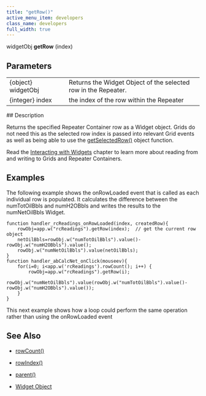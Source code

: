 ```yaml
---
title: "getRow()"
active_menu_item: developers
class_name: developers
full_width: true
---
```



widgetObj **getRow** (index)

## Parameters

<table>
<tr>
<td width="169">
{object} widgetObj

</td>
<td width="17">
</td>
<td width="694">
Returns the Widget Object of the selected row in the Repeater.

</td>
</tr>
<tr>
<td width="169">
{integer} index

</td>
<td width="17">
</td>
<td width="694">
the index of the row within the Repeater

</td>
</tr>
</table>
## Description

Returns the specified Repeater Container row as a Widget object. Grids do not need this as the selected row index is passed into relevant Grid events as well as being able to use the [getSelectedRow()](/developers/user-guide/scripting-apis/client-api/widget-object-functions/repeater-grid/getselectedrow) object function.

Read the [Interacting with Widgets](/developers/user-guide/scripting-apis/client-scripting-overview/scripting-with-javascript/widget-reading-writing/) chapter to learn more about reading from and writing to Grids and Repeater Containers.

## Examples

The following example shows the onRowLoaded event that is called as each individual row is populated. It calculates the difference between the numTotOilBbls and numH2OBbls and writes the results to the numNetOilBbls Widget.

    function handler_rcReadings_onRowLoaded(index, createdRow){
        rowObj=app.w("rcReadings").getRow(index);  // get the current row object
        netOilBbls=rowObj.w("numTotOilBbls").value()-rowObj.w("numH2OBbls").value();
        rowObj.w("numNetOilBbls").value(netOilBbls);
    }
    function handler_abCalcNet_onClick(mouseev){
        for(i=0; i<app.w('rcReadings').rowCount(); i++) {
            rowObj=app.w("rcReadings").getRow(i);
            rowObj.w("numNetOilBbls").value(rowObj.w("numTotOilBbls").value()-rowObj.w("numH2OBbls").value());    
        }
    }
   

This next example shows how a loop could perform the same operation rather than using the onRowLoaded event

## See Also

 - [rowCount()](/developers/user-guide/scripting-apis/client-api/widget-object-functions/repeater-grid/length)

 - [rowIndex()](/developers/user-guide/scripting-apis/client-api/widget-object-functions/repeater-grid/rowindex)

 - [parent()](/developers/user-guide/scripting-apis/client-api/widget-object-functions/general/parent)

 - [Widget Object](/developers/user-guide/scripting-apis/client-api/objects-titbits/widget-object)

